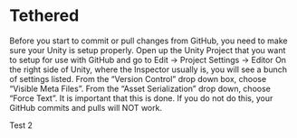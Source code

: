 # Tethered

Before you start to commit or pull changes from GitHub, you need to make sure your Unity is setup properly. Open up the Unity Project that you want to setup for use with GitHub and go to Edit -> Project Settings -> Editor
On the right side of Unity, where the Inspector usually is, you will see a bunch of settings listed. From the “Version Control” drop down box, choose “Visible Meta Files”. From the “Asset Serialization” drop down, choose “Force Text”.
It is important that this is done. If you do not do this, your GitHub commits and pulls will NOT work.

Test 2
